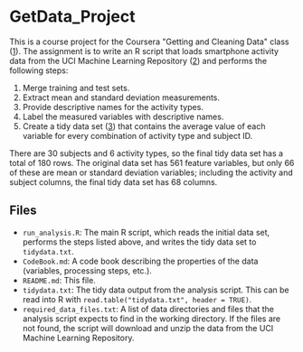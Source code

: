 GetData_Project
===============

This is a course project for the Coursera "Getting and Cleaning Data" 
class ([1]). The assignment is to write an R script that loads smartphone
activity data from the UCI Machine Learning Repository ([2]) and performs
the following steps:

1. Merge training and test sets.
2. Extract mean and standard deviation measurements.
3. Provide descriptive names for the activity types.
4. Label the measured variables with descriptive names.
5. Create a tidy data set ([3]) that contains the average value of each 
   variable for every combination of activity type and subject ID.

There are 30 subjects and 6 activity types, so the final tidy data set
has a total of 180 rows. The original data set has 561 feature variables,
but only 66 of these are mean or standard deviation variables; including
the activity and subject columns, the final tidy data set has 68 columns.

## Files

* `run_analysis.R`: The main R script, which reads the initial data
  set, performs the steps listed above, and writes the tidy data set 
  to `tidydata.txt`.
* `CodeBook.md`: A code book describing the properties of the data 
  (variables, processing steps, etc.).
* `README.md`: This file.
* `tidydata.txt`: The tidy data output from the analysis script. This can
  be read into R with `read.table("tidydata.txt", header = TRUE)`.
* `required_data_files.txt`: A list of data directories and files that the 
  analysis script expects to find in the working directory. If the files 
  are not found, the script will download and unzip the data from the UCI
  Machine Learning Repository.


[1]: https://class.coursera.org/getdata-016/
[2]: http://archive.ics.uci.edu/ml/datasets/Human+Activity+Recognition+Using+Smartphones
[3]: http://vita.had.co.nz/papers/tidy-data.pdf
